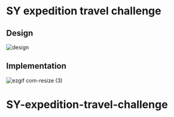 # SY expedition travel challenge


## Design
![design](https://user-images.githubusercontent.com/16286046/64514994-09339100-d2ec-11e9-9fde-2b48aa5c222b.gif)
## Implementation
![ezgif com-resize (3)](https://github.com/zafer414108/SY-expedition-travel-challenge/assets/147662873/57a7a811-3a55-4af9-85c2-838e39ab4d2c)

# SY-expedition-travel-challenge
